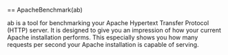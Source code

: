 == ApacheBenchmark(ab)

ab is a tool for benchmarking your Apache Hypertext Transfer Protocol (HTTP)
server. It is designed to give you an impression of how your current Apache
installation performs. This especially shows you how many requests per second
your Apache installation is capable of serving.